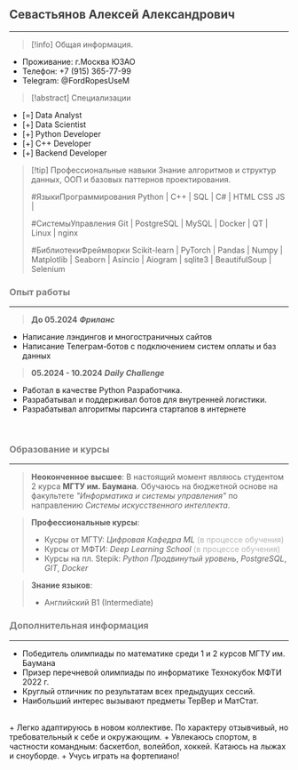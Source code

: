 ## <span style="color:rgb(64, 64, 64)">Севастьянов Алексей Александрович</span>
---
> [!info] Общая информация.
- Проживание: г.Москва ЮЗАО
- Телефон: +7 (915) 365-77-99
- Telegram: @FordRopesUseM


> [!abstract] Специализации
+ [=] Data Analyst
+ [+] Data Scientist
+ [+] Python Developer
+ [+] С++ Developer
+ [+] Backend Developer


> [!tip] Профессиональные навыки
> Знание алгоритмов и структур данных, ООП и базовых паттернов проектирования.
> 
> #ЯзыкиПрограммирования
> Python  |  C++  |  SQL  |  C#  |  HTML CSS JS  |
> 
> #СистемыУправления
> Git  |  PostgreSQL  |  MySQL  |  Docker  |  QT  |  Linux  |  nginx
> 
> #БиблиотекиФреймворки 
> Scikit-learn | PyTorch | Pandas | Numpy |  Matplotlib  |  Seaborn | Asincio | Aiogram  |  sqlite3  |  BeautifulSoup  |  Selenium

### <span style="color:rgb(2, 2, 2, 0.5);">Опыт работы</span>
---
> **До 05.2024**   ***Фриланс*** 
+ Написание лэндингов и многостраничных сайтов
+ Написание Телеграм-ботов с подключением систем оплаты и баз данных

> **05.2024 - 10.2024**  ***Daily Challenge*** 
+ Работал в качестве Python Разработчика.
+ Разрабатывал и поддерживал ботов для внутренней логистики. 
+ Разрабатывал алгоритмы парсинга стартапов в интернете

<br>

### <span style="color:rgb(2, 2, 2, 0.5); margin: 0;">Образование и курсы</span>
---
> **Неоконченное высшее**:
> В настоящий момент являюсь студентом 2 курса **МГТУ им. Баумана**. Обучаюсь на бюджетной основе на факультете *"Информатика и системы управления"* по направлению *Системы искусственного интеллекта*. 

> **Профессиональные курсы**:
> - Кусры от МГТУ: *Цифровая Кафедра ML* <span style="color:rgb(179, 179, 179)">(в процессе обучения)</span>
> - Курсы от МФТИ: *Deep Learning School* <span style="color:rgb(179, 179, 179)">(в процессе обучения)</span>
> - Курсы на пл. Stepik: *Python* *Продвинутый уровень*,  *PostgreSQL*, *GIT*, *Docker*

> **Знание языков**:
> - Английский B1 (Intermediate)

### <span style="color:rgb(2, 2, 2, 0.5)">Дополнительная информация</span>
---
+ Победитель олимпиады по математике среди 1 и 2 курсов МГТУ им. Баумана 
+ Призер перечневой олимпиады по информатике Технокубок МФТИ 2022 г.
+ Круглый отличник по результатам всех предыдущих сессий. 
+ Наибольший интерес вызывают предметы ТерВер и МатСтат.
<br>
+ Легко адаптируюсь в новом коллективе. По характеру отзывчивый, но требовательный к себе и окружающим.
+ Увлекаюсь спортом, в частности командным: баскетбол, волейбол, хоккей. Катаюсь на лыжах и сноуборде.
+ Учусь играть на фортепиано!